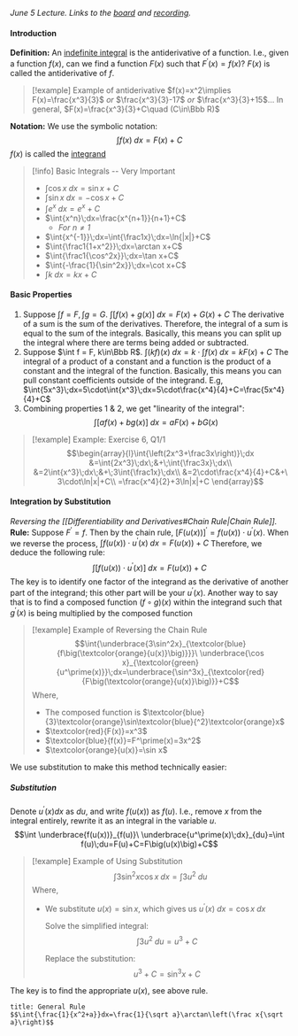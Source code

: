 *June 5 Lecture. Links to the [board](https://drive.google.com/file/d/1iEPrIW_3tdyM6PEj864ZSCy3giiyGTL_/view?usp=sharing) and [recording](https://drive.google.com/file/d/16RVc0Qhm5KJTQPAcKlsWrlrtnZ2SH6Sq/view?usp=sharing).*
#### Introduction
**Definition:**
	An <u>indefinite integral</u> is the antiderivative of a function.
	I.e., given a function $f(x)$, can we find a function $F(x)$ such that $F^\prime(x)=f(x)$? $F(x)$ is called the antiderivative of $f$.
> [!example] Example of antiderivative
> $f(x)=x^2\implies F(x)=\frac{x^3}{3}$ *or* $\frac{x^3}{3}-17$ *or* $\frac{x^3}{3}+15$...
> In general, $F(x)=\frac{x^3}{3}+C\quad (C\in\Bbb R)$

**Notation:**
	We use the symbolic notation: $$\int{f(x)}\;dx=F(x)+C$$
	$f(x)$ is called the <u>integrand</u>


> [!info] Basic Integrals -- Very Important
> - $\int{\cos x}\;dx=\sin x+C$
> - $\int{\sin x}\;dx=-\cos x+C$
> - $\int{e^x}\;dx=e^x+C$
> - $\int{x^n}\;dx=\frac{x^{n+1}}{n+1}+C$
> 	- *For $n\not=1$*
> - $\int{x^{-1}}\;dx=\int{\frac1x}\;dx=\ln{|x|}+C$
> - $\int{\frac1{1+x^2}}\;dx=\arctan x+C$
> - $\int{\frac1{\cos^2x}}\;dx=\tan x+C$
> - $\int{-\frac{1}{\sin^2x}}\;dx=\cot x+C$
> - $\int{k}\;dx=kx+C$

#### Basic Properties
1. Suppose $\int f = F, \int g = G$.
	   $\int{\left[f(x)+g(x)\right]}\;dx=F(x)+G(x)+C$
	   The derivative of a sum is the sum of the derivatives. Therefore, the integral of a sum is equal to the sum of the integrals. Basically, this means you can split up the integral where there are terms being added or subtracted.
2. Suppose $\int f = F, k\in\Bbb R$.
	   $\int{(kf)(x)}\;dx=k\cdot\int{f(x)}\;dx=kF(x)+C$
	   The integral of a product of a constant and a function is the product of a constant and the integral of the function. Basically, this means you can pull constant coefficients outside of the integrand.
	   E.g, $\int{5x^3}\;dx=5\cdot\int{x^3}\;dx=5\cdot\frac{x^4}{4}+C=\frac{5x^4}{4}+C$
3. Combining properties 1 & 2, we get "linearity of the integral":
	   $$\int[af(x)+bg(x)]\;dx=aF(x)+bG(x)$$
> [!example] Example: Exercise 6, Q1/1
> $$\begin{array}{l}\int{\left(2x^3+\frac3x\right)}\;dx
&=\int{2x^3}\;dx\;&+\;\int{\frac3x}\;dx\\
&=2\int{x^3}\;dx\;&+\;3\int{\frac1x}\;dx\\
&=2\cdot\frac{x^4}{4}+C&+\ 3\cdot\ln|x|+C\\
=\frac{x^4}{2}+3\ln|x|+C
\end{array}$$


#### Integration by Substitution
*Reversing the [[Differentiability and Derivatives#Chain Rule|Chain Rule]].*
**Rule:**
	Suppose $F^\prime=f$. Then by the chain rule, ${[F(u(x))]}^\prime=f(u(x))\cdot u^\prime(x)$. When we reverse the process, $\int{f(u(x))\cdot u^\prime(x)}\;dx=F(u(x))+C$ 
	Therefore, we deduce the following rule: $$\int{\Big[f\big(u(x)\big)\cdot u^\prime(x)\Big]}\;dx=F\big(u(x)\big)+C$$
	The key is to identify one factor of the integrand as the derivative of another part of the integrand; this other part will be your $u^\prime(x)$.
	Another way to say that is to find a composed function $(f\circ g)(x)$ within the integrand such that $g^\prime(x)$ is being multiplied by the composed function
> [!example] Example of Reversing the Chain Rule
> $$\int{\underbrace{3\sin^2x}_{\textcolor{blue}{f\big(\textcolor{orange}{u(x)}\big)}}}\ \underbrace{\cos x}_{\textcolor{green}{u^\prime(x)}}\;dx=\underbrace{\sin^3x}_{\textcolor{red}{F\big(\textcolor{orange}{u(x)}\big)}}+C$$
> Where,
> - The composed function is $\textcolor{blue}{3}\textcolor{orange}\sin\textcolor{blue}{^2}\textcolor{orange}x$
> - $\textcolor{red}{F(x)}=x^3$
> - $\textcolor{blue}{f(x)}=F^\prime(x)=3x^2$
> - $\textcolor{orange}{u(x)}=\sin x$

We use substitution to make this method technically easier:

##### Substitution
Denote $u^\prime(x)dx$ as $du$, and write $f\big(u(x)\big)$ as $f(u)$.
	I.e., remove $x$ from the integral entirely, rewrite it as an integral in the variable $u$.
$$\int \underbrace{f(u(x))}_{f(u)}\ \underbrace{u^\prime(x)\;dx}_{du}=\int f(u)\;du=F(u)+C=F\big(u(x)\big)+C$$
> [!example] Example of Using Substitution
> $$\int{3\sin^2x\cos x}\;dx=\int{3u^2}\;du$$
> Where,
> - We substitute $u(x)=\sin x$,
>   which gives us $u^\prime(x)\;dx=\cos x\;dx$
>   
>   Solve the simplified integral:
>   $$\int{3u^2}\;du=u^3+C$$
>   
>   Replace the substitution:
>   $$u^3+C=\sin^3x+C$$

The key is to find the appropriate $u(x)$, see above rule.
```ad-hint
title: General Rule
$$\int{\frac{1}{x^2+a}}dx=\frac{1}{\sqrt a}\arctan\left(\frac x{\sqrt a}\right)$$
```
